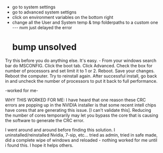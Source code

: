 - go to system settings
- go to advanced system settigns
- click on environment variables on the bottom right
- change all the User and System temp & tmp folderpaths to a custom one
--- nvm just delayed the error
  # bump unsolved

Try this before you do anything else. It's easy. - From your windows search bar do MSCONFIG. Click the boot tab. Click Advanced. Check the box for number of processors and set limit it to 1 or 2. Reboot. Save your changes. Reboot the computer. Try to reinstall again. After successful install, go back in and uncheck the number of processors to put it back to full performance.

-worked for me-

WHY THIS WORKED FOR ME: I have heard that one reason these CRC errors are popping up in the NVIDIA installer is that some recent intell chips have cores that are generating this issue. [I can't validate this]. Reducing the number of cores temporarily may let you bypass the core that is causing the software to generate the CRC error.

I went around and around before finding this solution. I uninstalled/reinstalled Nvidia, 7-sip, etc... tried as admin, tried in safe made, did a complete wipe of windows and reloaded - nothing worked for me until i found this. I hope it helps others.
